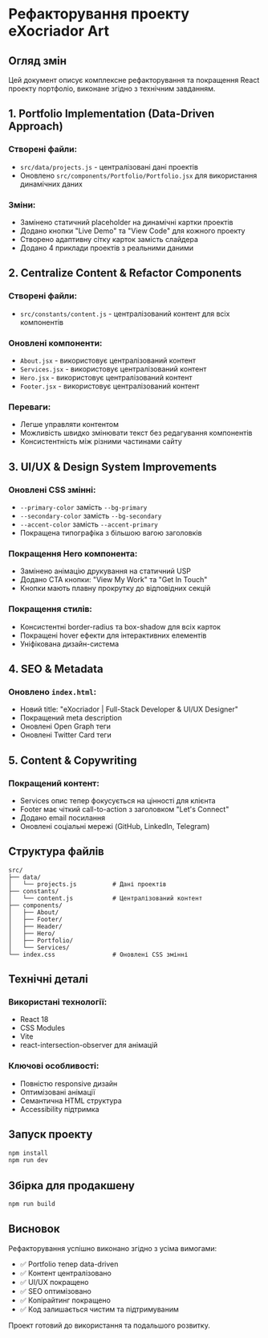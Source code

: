 # Рефакторування проекту eXocriador Art

## Огляд змін

Цей документ описує комплексне рефакторування та покращення React проекту портфоліо, виконане згідно з технічним завданням.

## 1. Portfolio Implementation (Data-Driven Approach)

### Створені файли:
- `src/data/projects.js` - централізовані дані проектів
- Оновлено `src/components/Portfolio/Portfolio.jsx` для використання динамічних даних

### Зміни:
- Замінено статичний placeholder на динамічні картки проектів
- Додано кнопки "Live Demo" та "View Code" для кожного проекту
- Створено адаптивну сітку карток замість слайдера
- Додано 4 приклади проектів з реальними даними

## 2. Centralize Content & Refactor Components

### Створені файли:
- `src/constants/content.js` - централізований контент для всіх компонентів

### Оновлені компоненти:
- `About.jsx` - використовує централізований контент
- `Services.jsx` - використовує централізований контент
- `Hero.jsx` - використовує централізований контент
- `Footer.jsx` - використовує централізований контент

### Переваги:
- Легше управляти контентом
- Можливість швидко змінювати текст без редагування компонентів
- Консистентність між різними частинами сайту

## 3. UI/UX & Design System Improvements

### Оновлені CSS змінні:
- `--primary-color` замість `--bg-primary`
- `--secondary-color` замість `--bg-secondary`
- `--accent-color` замість `--accent-primary`
- Покращена типографіка з більшою вагою заголовків

### Покращення Hero компонента:
- Замінено анімацію друкування на статичний USP
- Додано CTA кнопки: "View My Work" та "Get In Touch"
- Кнопки мають плавну прокрутку до відповідних секцій

### Покращення стилів:
- Консистентні border-radius та box-shadow для всіх карток
- Покращені hover ефекти для інтерактивних елементів
- Уніфікована дизайн-система

## 4. SEO & Metadata

### Оновлено `index.html`:
- Новий title: "eXocriador | Full-Stack Developer & UI/UX Designer"
- Покращений meta description
- Оновлені Open Graph теги
- Оновлені Twitter Card теги

## 5. Content & Copywriting

### Покращений контент:
- Services опис тепер фокусується на цінності для клієнта
- Footer має чіткий call-to-action з заголовком "Let's Connect"
- Додано email посилання
- Оновлені соціальні мережі (GitHub, LinkedIn, Telegram)

## Структура файлів

```
src/
├── data/
│   └── projects.js          # Дані проектів
├── constants/
│   └── content.js           # Централізований контент
├── components/
│   ├── About/
│   ├── Footer/
│   ├── Header/
│   ├── Hero/
│   ├── Portfolio/
│   └── Services/
└── index.css                # Оновлені CSS змінні
```

## Технічні деталі

### Використані технології:
- React 18
- CSS Modules
- Vite
- react-intersection-observer для анімацій

### Ключові особливості:
- Повністю responsive дизайн
- Оптимізовані анімації
- Семантична HTML структура
- Accessibility підтримка

## Запуск проекту

```bash
npm install
npm run dev
```

## Збірка для продакшену

```bash
npm run build
```

## Висновок

Рефакторування успішно виконано згідно з усіма вимогами:
- ✅ Portfolio тепер data-driven
- ✅ Контент централізовано
- ✅ UI/UX покращено
- ✅ SEO оптимізовано
- ✅ Копірайтинг покращено
- ✅ Код залишається чистим та підтримуваним

Проект готовий до використання та подальшого розвитку.
